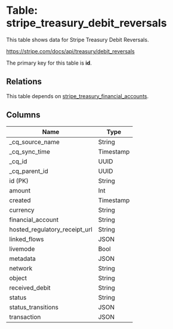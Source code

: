 # Table: stripe_treasury_debit_reversals

This table shows data for Stripe Treasury Debit Reversals.

https://stripe.com/docs/api/treasury/debit_reversals

The primary key for this table is **id**.

## Relations

This table depends on [stripe_treasury_financial_accounts](stripe_treasury_financial_accounts).

## Columns

| Name          | Type          |
| ------------- | ------------- |
|_cq_source_name|String|
|_cq_sync_time|Timestamp|
|_cq_id|UUID|
|_cq_parent_id|UUID|
|id (PK)|String|
|amount|Int|
|created|Timestamp|
|currency|String|
|financial_account|String|
|hosted_regulatory_receipt_url|String|
|linked_flows|JSON|
|livemode|Bool|
|metadata|JSON|
|network|String|
|object|String|
|received_debit|String|
|status|String|
|status_transitions|JSON|
|transaction|JSON|